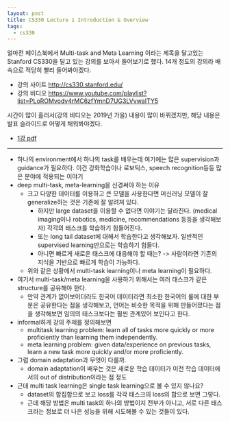 ```yaml
---
layout: post
title: CS330 Lecture 1 Introduction & Overview
tags:
  - cs330
---
```


얼마전 페이스북에서 Multi-task and Meta Learning 이라는 제목을 달고있는 Stanford CS330을 달고 있는 강의를 보아서 들어보기로 했다. 14개 정도의 강의라 배속으로 적당히 빨리 들어봐야겠다.

* 강의 사이트 <http://cs330.stanford.edu/>
* 강의 비디오 <https://www.youtube.com/playlist?list=PLoROMvodv4rMC6zfYmnD7UG3LVvwaITY5>

시간이 많이 흘러서(강의 비디오는 2019년 가을) 내용이 많이 바뀌겠지만, 해당 내용은 발표 슬라이드로 어떻게 채워봐야겠다.

* [1강 pdf](https://cs330.stanford.edu/slides/cs330_intro.pdf)

---

* 하나의 environment에서 하나의 task를 배우는데 여기에는 많은 supervision과 guidance가 필요하다. 이건 강화학습이나 로보틱스, speech recognition등등 많은 분야에 적용되는 이야기
* deep multi-task, meta-learning을 신경써야 하는 이유
  * 크고 다양한 데이터를 이용하고 큰 모델을 사용한다면 머신러닝 모델이 잘 generalize하는 것은 기존에 잘 알려져 있다.
    * 하지만 large dataset을 이용할 수 없다면 이야기는 달라진다. (medical imaging이나 robotics, medicine, recommendations 등등을 생각해보자) 각각의 태스크를 학습하기 힘들어진다.
    * 또는 long tail dataset에 대해서 학습한다고 생각해보자. 일반적인 supervised learning만으로는 학습하기 힘들다.
    * 아니면 빠르게 새로운 태스크에 대응해야 할 때는? -> 사람이라면 기존의 지식을 기반으로 빠르게 학습이 가능하다.
  * 위와 같은 상황에서 multi-task learning이나 meta learning이 필요하다.
* 여기서 multi-task/meta learning을 사용하기 위해서는 여러 태스크가 같은 structure를 공유해야 한다.
  * 만약 관계가 없어보이더라도 한국어 데이터라면 최소한 한국어의 룰에 대한 부분은 공유한다는 점을 생각해보고, 언어는 비슷한 목적을 위해 만들어졌다는 점을 생각해보면 임의의 태스크보다는 훨씬 관계있어 보인다고 한다.
* informal하게 강의 주제를 정의해보면
  * multitask learning problem: learn all of tasks more quickly or more proficiently than learning them independently.
  * meta learning problem: given data/experience on previous tasks, learn a new task more quickly and/or more proficiently.
* 그럼 domain adaptation과 무엇이 다를까.
  * domain adaptation이 배우는 것은 새로운 학습 데이터가 이전 학습 데이터에서의 out of distribution이라는 점 정도
* 근데 multi task learning은 single task learning으로 볼 수 있지 않나요?
  * dataset의 합집합으로 보고 loss를 각각 태스크의 loss의 합으로 보면 그렇다.
  * 근데 해당 방법은 multi task의 하나의 방법이지 전부가 아니고, 서로 다른 태스크라는 정보로 더 나은 성능을 위해 시도해볼 수 있는 것들이 있다.
